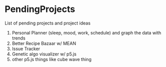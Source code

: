 # PendingProjects
List of pending projects and project ideas
1. Personal Planner (sleep, mood, work, schedule) and graph the data with trends
2. Better Recipe Bazaar w/ MEAN
3. Issue Tracker
4. Genetic algo visualizer w/ p5.js
5. other p5.js things like cube wave thing

